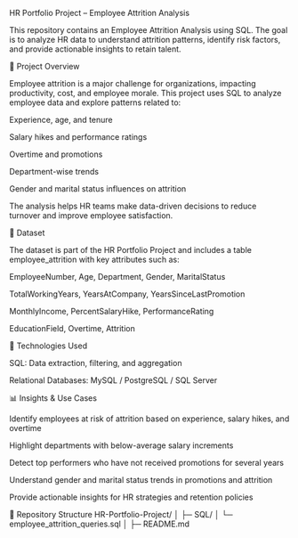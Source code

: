 HR Portfolio Project – Employee Attrition Analysis

This repository contains an Employee Attrition Analysis using SQL. The goal is to analyze HR data to understand attrition patterns, identify risk factors, and provide actionable insights to retain talent.

📝 Project Overview

Employee attrition is a major challenge for organizations, impacting productivity, cost, and employee morale. This project uses SQL to analyze employee data and explore patterns related to:

Experience, age, and tenure

Salary hikes and performance ratings

Overtime and promotions

Department-wise trends

Gender and marital status influences on attrition

The analysis helps HR teams make data-driven decisions to reduce turnover and improve employee satisfaction.

💾 Dataset

The dataset is part of the HR Portfolio Project and includes a table employee_attrition with key attributes such as:

EmployeeNumber, Age, Department, Gender, MaritalStatus

TotalWorkingYears, YearsAtCompany, YearsSinceLastPromotion

MonthlyIncome, PercentSalaryHike, PerformanceRating

EducationField, Overtime, Attrition

🔧 Technologies Used

SQL: Data extraction, filtering, and aggregation

Relational Databases: MySQL / PostgreSQL / SQL Server

📊 Insights & Use Cases

Identify employees at risk of attrition based on experience, salary hikes, and overtime

Highlight departments with below-average salary increments

Detect top performers who have not received promotions for several years

Understand gender and marital status trends in promotions and attrition

Provide actionable insights for HR strategies and retention policies

📂 Repository Structure
HR-Portfolio-Project/
│
├─ SQL/
│   └─ employee_attrition_queries.sql
│
├─ README.md
